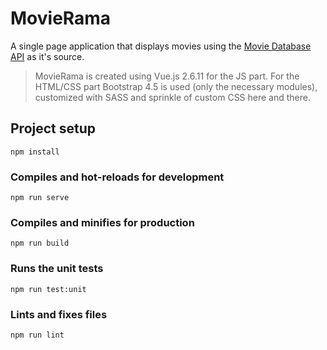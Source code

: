 # MovieRama
A single page application that displays movies using the [Movie Database API](https://developers.themoviedb.org/3) as it's source.

> MovieRama is created using Vue.js 2.6.11 for the JS part.
> For the HTML/CSS part Bootstrap 4.5 is used (only the necessary modules), customized with SASS and sprinkle of custom CSS here and there.

## Project setup
```
npm install
```

### Compiles and hot-reloads for development
```
npm run serve
```

### Compiles and minifies for production
```
npm run build
```

### Runs the unit tests
```
npm run test:unit
```

### Lints and fixes files
```
npm run lint
```
